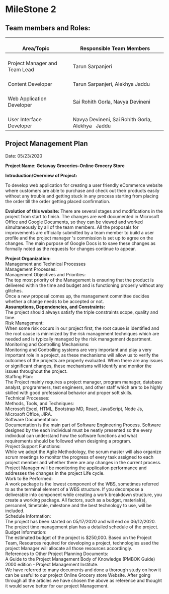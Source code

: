 # MileStone 2
## Team members and Roles:
<table>
<thead>
  <tr>
    <th>&nbsp;&nbsp;&nbsp;<br>Area/Topic&nbsp;&nbsp;&nbsp;</th>
    <th>&nbsp;&nbsp;&nbsp;<br>Responsible Team Members&nbsp;&nbsp;&nbsp;</th>
  </tr>
</thead>
<tbody>
  <tr>
    <td>&nbsp;&nbsp;&nbsp;<br>Project Manager and Team Lead&nbsp;&nbsp;&nbsp;</td>
    <td>&nbsp;&nbsp;&nbsp;<br>Tarun Sarpanjeri&nbsp;&nbsp;&nbsp;</td>
  </tr>
  <tr>
    <td>&nbsp;&nbsp;&nbsp;<br>Content Developer&nbsp;&nbsp;&nbsp;</td>
    <td>&nbsp;&nbsp;&nbsp;<br>Tarun Sarpanjeri, Alekhya Jaddu&nbsp;&nbsp;&nbsp;</td>
  </tr>
  <tr>
    <td>&nbsp;&nbsp;&nbsp;<br>Web Application Developer&nbsp;&nbsp;&nbsp;</td>
    <td>&nbsp;&nbsp;&nbsp;<br>Sai Rohith Gorla, Navya Devineni&nbsp;&nbsp;&nbsp;</td>
  </tr>
  <tr>
    <td>&nbsp;&nbsp;&nbsp;<br>User Interface Developer&nbsp;&nbsp;&nbsp;</td>
    <td>&nbsp;&nbsp;&nbsp;<br>Navya Devineni, Sai Rohith Gorla, Alekhya&nbsp;&nbsp;&nbsp;Jaddu&nbsp;&nbsp;&nbsp;</td>
  </tr>
</tbody>
</table>

## Project Management Plan
Date: 05/23/2020 <br>

<b>Project Name: Getaway Groceries-Online Grocery Store</b><br>

<b>Introduction/Overview of Project:</b>

To develop web application for creating a user friendly eCommerce website where customers are able to purchase and check out their products easily without any trouble and getting stuck in any process starting from placing the order till the order getting placed confirmation. <br>

<b>Evolution of this website: </b>
There are several stages and modifications in the project from start to finish. The changes are well documented in Microsoft Office and Google Documents, so they can be viewed and worked simultaneously by all of the team members. All the proposals for improvements are officially submitted by a team member to build a user profile and the project manager 's commission is set up to agree on the changes. The main purpose of Google Docs is to save these changes as formally noted as the requests for changes continue to appear.<br>
 
<b>Project Organization:</b>
<br>
Management and Technical Processes<br>
Management Processes:<br>
Management Objectives and Priorities:<br>
The top most priority of the Management is ensuring that the product is delivered within the time and budget and is functioning properly without any glitches.<br>
Once a new proposal comes up, the management committee decides whether a change needs to be accepted or not.<br>
<b>Assumptions, Dependencies, and Constraints:</b><br>
The project should always satisfy the triple constraints scope, quality and time.<br>
Risk Management:<br>
 When some risk occurs in our project first, the root cause is identified and the root cause is minimized by the risk management techniques which are needed and is typically managed by the risk management department.<br>
Monitoring and Controlling Mechanisms:<br>
Monitoring and Controlling systems are very important and play a very important role in a project, as these mechanisms will allow us to verify the outcomes of the projects are properly evaluated. When there are any issues or significant changes, these mechanisms will identify and monitor the issues throughout the project.<br>
Staffing Plan:<br>
The Project mainly requires a project manager, program manager, database analyst, programmers, test engineers, and other staff which are to be highly skilled with good professional behavior and proper soft skills.<br>
Technical Processes:<br>
Methods, Tools, and Techniques:<br>
Microsoft Excel, HTML, Bootstrap MD, React, JavaScript, Node Js, Microsoft Office, JIRA.<br>
Software Documentation:<br>
Documentation is the main part of Software Engineering Process. Software designed by the each individual must be neatly presented so the every individual can understand how the software functions and what requirements should be followed when designing a program.<br>
Project Support Functions:<br>
While we adopt the Agile Methodology, the scrum master will also organize scrum meetings to monitor the progress of every task assigned to each project member and whether there are any changes in the current process.<br>
Project Manager will be monitoring the application performance and addresses the changes in the project Life cycle.<br>
Work to Be Performed:<br>
A work package is the lowest component of the WBS, sometimes referred to as the terminal element of a WBS structure. If you decompose a deliverable into component while creating a work breakdown structure, you create a working package. All factors, such as a budget, material(s), personnel, timetable, milestone and the best technology to use, will be included.<br>
 Schedule Information:<br>
The project has been started on 05/17/2020 and will end on 06/12/2020. The project time management plan has a detailed schedule of the project.<br>
Budget Information:<br>
The estimated budget of the project is $250,000. Based on the Project Team, Resources required for developing a project, technologies used the project Manager will allocate all those resources accordingly.<br>
References to Other Project Planning Documents:<br>
A Guide to the Project Management Body of Knowledge (PMBOK Guide) 2000 edition - Project Management Institute.<br>
We have referred to many documents and done a thorough study on how it can be useful to our project Online Grocery store Website. After going through all the articles we have chosen the above as reference and thought it would serve better for our project Management.<br>
